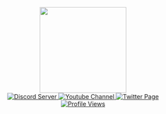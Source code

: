 <div id="header" align="center">
  <img src="https://cdn.discordapp.com/attachments/1002499090594152489/1043478593797365770/AW3945234_11.gif" width="200"/>
  <div id="badges">
  <a href="https://discord.gg/gXzWbR7awj">
    <img src="https://img.shields.io/badge/Discord-blue?logo=discord&logoColor=white&style=for-the-badge" alt="Discord Server"/>
  </a>
  <a href="https://www.youtube.com/channel/UC3k8whjg-f4LKrNINwcLE_g">
    <img src="https://img.shields.io/badge/YouTube-red?style=for-the-badge&logo=youtube&logoColor=white" alt="Youtube Channel"/>
  </a>
  <a href="https://twitter.com/AnshouH">
    <img src="https://img.shields.io/badge/Twitter-blue?style=for-the-badge&logo=twitter&logoColor=white" alt="Twitter Page"/>
  </a>
    <br>
    <a href="">
      <img src="https://komarev.com/ghpvc/?username=Kimizukia&style=flat-square&color=blue" alt="Profile Views"/>
    </a>
</div>
</div>
